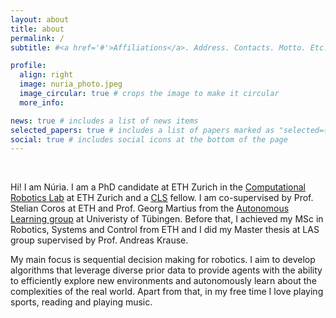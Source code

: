 ```yaml
---
layout: about
title: about
permalink: /
subtitle: #<a href='#'>Affiliations</a>. Address. Contacts. Motto. Etc.

profile:
  align: right
  image: nuria_photo.jpeg
  image_circular: true # crops the image to make it circular
  more_info:

news: true # includes a list of news items
selected_papers: true # includes a list of papers marked as "selected={true}"
social: true # includes social icons at the bottom of the page
---
```


<!-- Write your biography here. Tell the world about yourself. Link to your favorite [subreddit](http://reddit.com). You can put a picture in, too. The code is already in, just name your picture `prof_pic.jpg` and put it in the `img/` folder. -->

<br> <!-- Vertical space to align with picture-->

Hi! I am Núria.
I am a PhD candidate at ETH Zurich in the [Computational Robotics Lab](https://crl.ethz.ch) at ETH Zurich and a [CLS](https://learning-systems.org) fellow. I am co-supervised by Prof. Stelian Coros at ETH and Prof. Georg Martius from the [Autonomous Learning group](https://uni-tuebingen.de/fakultaeten/mathematisch-naturwissenschaftliche-fakultaet/fachbereiche/informatik/lehrstuehle/distributed-intelligence/home/) at Univeristy of Tübingen.
Before that, I achieved my MSc in Robotics, Systems and Control from ETH and I did my Master thesis at LAS group supervised by Prof. Andreas Krause.

My main focus is sequential decision making for robotics. I aim to develop algorithms that leverage diverse prior data to provide agents with the ability to efficiently explore new environments and autonomously learn about the complexities of the real world.
Apart from that, in my free time I love playing sports, reading and playing music.

<!-- Put your address / P.O. box / other info right below your picture. You can also disable any of these elements by editing `profile` property of the YAML header of your `_pages/about.md`. Edit `_bibliography/papers.bib` and Jekyll will render your [publications page](/al-folio/publications/) automatically. -->

<!-- Link to your social media connections, too. This theme is set up to use [Font Awesome icons](https://fontawesome.com/) and [Academicons](https://jpswalsh.github.io/academicons/), like the ones below. Add your Facebook, Twitter, LinkedIn, Google Scholar, or just disable all of them. -->
